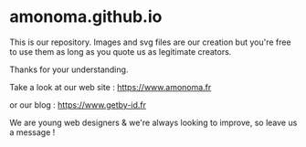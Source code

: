 # amonoma.github.io


This is our repository. Images and svg files are our creation but you're free to use them as long as you quote us as legitimate creators.

Thanks for your understanding.

Take a look at our web site : https://www.amonoma.fr

or our blog : https://www.getby-id.fr

We are young web designers & we're always looking to improve, so leave us a message !


